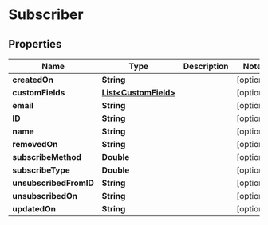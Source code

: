 
# Subscriber

## Properties
Name | Type | Description | Notes
------------ | ------------- | ------------- | -------------
**createdOn** | **String** |  |  [optional]
**customFields** | [**List&lt;CustomField&gt;**](CustomField.md) |  |  [optional]
**email** | **String** |  |  [optional]
**ID** | **String** |  |  [optional]
**name** | **String** |  |  [optional]
**removedOn** | **String** |  |  [optional]
**subscribeMethod** | **Double** |  |  [optional]
**subscribeType** | **Double** |  |  [optional]
**unsubscribedFromID** | **String** |  |  [optional]
**unsubscribedOn** | **String** |  |  [optional]
**updatedOn** | **String** |  |  [optional]



